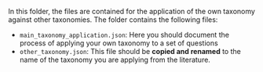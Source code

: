 In this folder, the files are contained for the application of the own taxonomy against other taxonomies. The folder contains the following files:
- `main_taxonomy_application.json`: Here you should document the process of applying your own taxonomy to a set of questions
- `other_taxonomy.json`: This file should be **copied and renamed** to the name of the taxonomy you are applying from the literature.